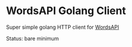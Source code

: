 # WordsAPI Golang Client

Super simple golang HTTP client for [WordsAPI](https://www.wordsapi.com/)

Status: bare minimum
